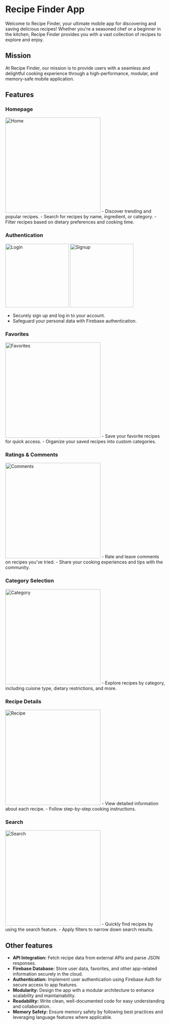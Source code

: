 # Recipe Finder App

Welcome to Recipe Finder, your ultimate mobile app for discovering and saving delicious recipes! Whether you're a seasoned chef or a beginner in the kitchen, Recipe Finder provides you with a vast collection of recipes to explore and enjoy.

## Mission

At Recipe Finder, our mission is to provide users with a seamless and delightful cooking experience through a high-performance, modular, and memory-safe mobile application.

## Features

### Homepage
<img src="./GithubResources/Home.jpeg" alt="Home" width="300"/>
- Discover trending and popular recipes.
- Search for recipes by name, ingredient, or category.
- Filter recipes based on dietary preferences and cooking time.

### Authentication
<img src="./GithubResources/Login.jpeg" alt="Login" width="200"/> <img src="./GithubResources/Signup.jpeg" alt="Signup" width="200"/>
- Securely sign up and log in to your account.
- Safeguard your personal data with Firebase authentication.

### Favorites
<img src="./GithubResources/Fav.jpeg" alt="Favorites" width="300"/>
- Save your favorite recipes for quick access.
- Organize your saved recipes into custom categories.

### Ratings & Comments
<img src="./GithubResources/Commet.jpeg" alt="Comments" width="300"/>
- Rate and leave comments on recipes you've tried.
- Share your cooking experiences and tips with the community.

### Category Selection
<img src="./GithubResources/Category.jpeg" alt="Category" width="300"/>
- Explore recipes by category, including cuisine type, dietary restrictions, and more.

### Recipe Details
<img src="./GithubResources/Recipe.jpeg" alt="Recipe" width="300"/>
- View detailed information about each recipe.
- Follow step-by-step cooking instructions.

### Search
<img src="./GithubResources/Search.jpeg" alt="Search" width="300"/>
- Quickly find recipes by using the search feature.
- Apply filters to narrow down search results.

## Other features

- **API Integration:** Fetch recipe data from external APIs and parse JSON responses.
- **Firebase Database:** Store user data, favorites, and other app-related information securely in the cloud.
- **Authentication:** Implement user authentication using Firebase Auth for secure access to app features.
- **Modularity:** Design the app with a modular architecture to enhance scalability and maintainability.
- **Readability:** Write clean, well-documented code for easy understanding and collaboration.
- **Memory Safety:** Ensure memory safety by following best practices and leveraging language features where applicable.
